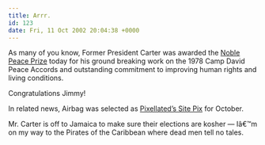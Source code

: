 ```yaml
---
title: Arrr.
id: 123
date: Fri, 11 Oct 2002 20:04:38 +0000
---
```


As many of you know, Former President Carter was awarded the [Noble Peace Prize](http://www.nobel.se/peace/index.html) today for his ground breaking work on the 1978 Camp David Peace Accords and outstanding commitment to improving human rights and living conditions.  

Congratulations Jimmy!  

In related news, Airbag was selected as [Pixellated’s Site Pix](http://www.pixellated.org/) for October.  

Mr. Carter is off to Jamaica to make sure their elections are kosher — Iâ€™m on my way to the Pirates of the Caribbean where dead men tell no tales.





